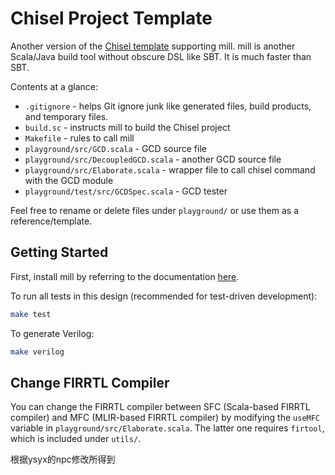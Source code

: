Chisel Project Template
=======================

Another version of the [Chisel template](https://github.com/ucb-bar/chisel-template) supporting mill.
mill is another Scala/Java build tool without obscure DSL like SBT. It is much faster than SBT.

Contents at a glance:

* `.gitignore` - helps Git ignore junk like generated files, build products, and temporary files.
* `build.sc` - instructs mill to build the Chisel project
* `Makefile` - rules to call mill
* `playground/src/GCD.scala` - GCD source file
* `playground/src/DecoupledGCD.scala` - another GCD source file
* `playground/src/Elaborate.scala` - wrapper file to call chisel command with the GCD module
* `playground/test/src/GCDSpec.scala` - GCD tester

Feel free to rename or delete files under `playground/` or use them as a reference/template.

## Getting Started

First, install mill by referring to the documentation [here](https://com-lihaoyi.github.io/mill).

To run all tests in this design (recommended for test-driven development):
```bash
make test
```

To generate Verilog:
```bash
make verilog
```

## Change FIRRTL Compiler

You can change the FIRRTL compiler between SFC (Scala-based FIRRTL compiler) and
MFC (MLIR-based FIRRTL compiler) by modifying the `useMFC` variable in `playground/src/Elaborate.scala`.
The latter one requires `firtool`, which is included under `utils/`.

根据ysyx的npc修改所得到
